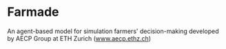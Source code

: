 # Farmade
An agent-based model for simulation farmers' decision-making developed by AECP Group at ETH Zurich (www.aecp.ethz.ch)
